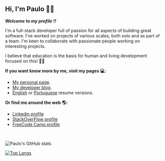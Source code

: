 ## Hi, I'm Paulo 👋🏾 

***Welcome to my profile !!***

I'm a full-stack developer full of passion for all aspects of building great software. I've worked on projects of various scales, both solo and as part of a team. I'm keen to collaborate with passionate people working on interesting projects.

I believe that education is the basis for human and living development focused on this! ✊🏾 

**If you want know more by me, visit my pages 💻:**

- [My personal page](http://phbomfim.dev/).
- [My developer blog](http://blog.phbomfim.dev/).
- [English](http://resume.phbomfim.dev) or [Portuguese](http://curriculo.phbomfim.dev/) resume versions.

**Or find me around the web 🌎:**

- [Linkedin profile]()
- [StackOverFlow profile]()
- [FreeCode Camp profile]()

<br>

![Paulo's GitHub stats](https://github-readme-stats.vercel.app/api?username=phbomfim&count_private=true&show_icons=true&theme=chartreuse-dark)

[![Top Langs](https://github-readme-stats.vercel.app/api/top-langs/?username=phbomfim&theme=chartreuse-dark)](https://github.com/anuraghazra/github-readme-stats)